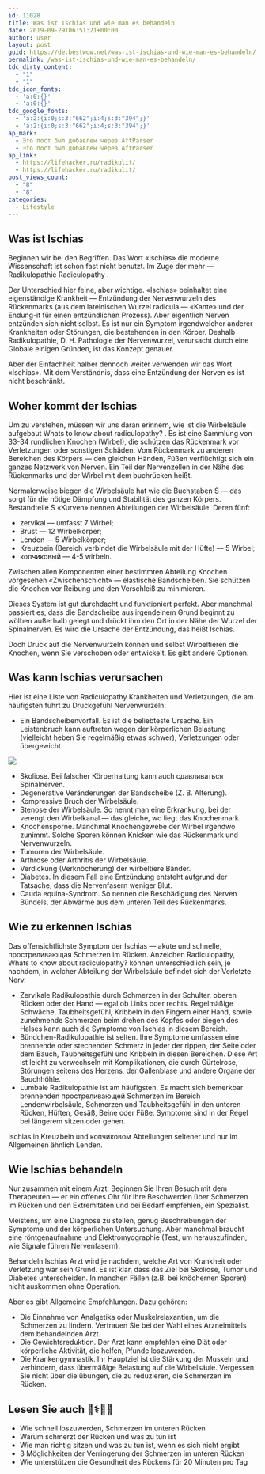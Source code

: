 ```yaml
---
id: 11028
title: Was ist Ischias und wie man es behandeln
date: 2019-09-29T06:51:21+00:00
author: user
layout: post
guid: https://de.bestwow.net/was-ist-ischias-und-wie-man-es-behandeln/
permalink: /was-ist-ischias-und-wie-man-es-behandeln/
tdc_dirty_content:
  - "1"
  - "1"
tdc_icon_fonts:
  - 'a:0:{}'
  - 'a:0:{}'
tdc_google_fonts:
  - 'a:2:{i:0;s:3:"662";i:4;s:3:"394";}'
  - 'a:2:{i:0;s:3:"662";i:4;s:3:"394";}'
ap_mark:
  - Это пост был добавлен через AftParser
  - Это пост был добавлен через AftParser
ap_link:
  - https://lifehacker.ru/radikulit/
  - https://lifehacker.ru/radikulit/
post_views_count:
  - "8"
  - "8"
categories:
  - Lifestyle
---
```

## Was ist Ischias

Beginnen wir bei den Begriffen. Das Wort «Ischias» die moderne Wissenschaft ist schon fast nicht benutzt. Im Zuge der mehr — Radikulopathie <span><span> Radiculopathy </span> </span>.

Der Unterschied hier feine, aber wichtige. «Ischias» beinhaltet eine eigenständige Krankheit — Entzündung der Nervenwurzeln des Rückenmarks (aus dem lateinischen Wurzel radicula — «Kante» und der Endung-it für einen entzündlichen Prozess). Aber eigentlich Nerven entzünden sich nicht selbst. Es ist nur ein Symptom irgendwelcher anderer Krankheiten oder Störungen, die bestehenden in den Körper. Deshalb Radikulopathie, D. H. Pathologie der Nervenwurzel, verursacht durch eine Globale einigen Gründen, ist das Konzept genauer.

Aber der Einfachheit halber dennoch weiter verwenden wir das Wort «Ischias». Mit dem Verständnis, dass eine Entzündung der Nerven es ist nicht beschränkt.

## Woher kommt der Ischias

Um zu verstehen, müssen wir uns daran erinnern, wie ist die Wirbelsäule aufgebaut <span><span> Whats to know about radiculopathy? </span> </span>. Es ist eine Sammlung von 33-34 rundlichen Knochen (Wirbel), die schützen das Rückenmark vor Verletzungen oder sonstigen Schäden. Vom Rückenmark zu anderen Bereichen des Körpers — den gleichen Händen, Füßen verflüchtigt sich ein ganzes Netzwerk von Nerven. Ein Teil der Nervenzellen in der Nähe des Rückenmarks und der Wirbel mit dem buchrücken heißt.

Normalerweise biegen die Wirbelsäule hat wie die Buchstaben S — das sorgt für die nötige Dämpfung und Stabilität des ganzen Körpers. Bestandteile S «Kurven» nennen Abteilungen der Wirbelsäule. Deren fünf:

  * zervikal — umfasst 7 Wirbel;
  * Brust — 12 Wirbelkörper;
  * Lenden — 5 Wirbelkörper;
  * Kreuzbein (Bereich verbindet die Wirbelsäule mit der Hüfte) — 5 Wirbel;
  * копчиковый — 4-5 wirbeln.

Zwischen allen Komponenten einer bestimmten Abteilung Knochen vorgesehen «Zwischenschicht» — elastische Bandscheiben. Sie schützen die Knochen vor Reibung und den Verschleiß zu minimieren.

Dieses System ist gut durchdacht und funktioniert perfekt. Aber manchmal passiert es, dass die Bandscheibe aus irgendeinem Grund beginnt zu wölben außerhalb gelegt und drückt ihm den Ort in der Nähe der Wurzel der Spinalnerven. Es wird die Ursache der Entzündung, das heißt Ischias.

Doch Druck auf die Nervenwurzeln können und selbst Wirbeltieren die Knochen, wenn Sie verschoben oder entwickelt. Es gibt andere Optionen.

## Was kann Ischias verursachen

Hier ist eine Liste von <span><span> Radiculopathy </span> </span> Krankheiten und Verletzungen, die am häufigsten führt zu Druckgefühl Nervenwurzeln:

  * Ein Bandscheibenvorfall. Es ist die beliebteste Ursache. Ein Leistenbruch kann auftreten wegen der körperlichen Belastung (vielleicht heben Sie regelmäßig etwas schwer), Verletzungen oder übergewicht.

![](https://de.bestwow.net/wp-content/uploads/2019/09/chto-takoe-radikulit-i-kak-ego-lechit-1.jpg) 

  * Skoliose. Bei falscher Körperhaltung kann auch сдавливаться Spinalnerven.
  * Degenerative Veränderungen der Bandscheibe (Z. B. Alterung).
  * Kompressive Bruch der Wirbelsäule.
  * Stenose der Wirbelsäule. So nennt man eine Erkrankung, bei der verengt den Wirbelkanal — das gleiche, wo liegt das Knochenmark.
  * Knochensporne. Manchmal Knochengewebe der Wirbel irgendwo zunimmt. Solche Sporen können Knicken wie das Rückenmark und Nervenwurzeln.
  * Tumoren der Wirbelsäule.
  * Arthrose oder Arthritis der Wirbelsäule.
  * Verdickung (Verknöcherung) der wirbeltiere Bänder.
  * Diabetes. In diesem Fall eine Entzündung entsteht aufgrund der Tatsache, dass die Nervenfasern weniger Blut.
  * Cauda equina-Syndrom. So nennen die Beschädigung des Nerven Bündels, der Abwärme aus dem unteren Teil des Rückenmarks.

## Wie zu erkennen Ischias

Das offensichtlichste Symptom der Ischias — akute und schnelle, простреливающая Schmerzen im Rücken. Anzeichen <span><span> Radiculopathy, Whats to know about radiculopathy? </span> </span> können unterschiedlich sein, je nachdem, in welcher Abteilung der Wirbelsäule befindet sich der Verletzte Nerv.

  * Zervikale Radikulopathie durch Schmerzen in der Schulter, oberen Rücken oder der Hand — egal ob Links oder rechts. Regelmäßige Schwäche, Taubheitsgefühl, Kribbeln in den Fingern einer Hand, sowie zunehmende Schmerzen beim drehen des Kopfes oder biegen des Halses kann auch die Symptome von Ischias in diesem Bereich.
  * Bündchen-Radikulopathie ist selten. Ihre Symptome umfassen eine brennende oder stechenden Schmerz in jeder der rippen, der Seite oder dem Bauch, Taubheitsgefühl und Kribbeln in diesen Bereichen. Diese Art ist leicht zu verwechseln mit Komplikationen, die durch Gürtelrose, Störungen seitens des Herzens, der Gallenblase und andere Organe der Bauchhöhle.
  * Lumbale Radikulopathie ist am häufigsten. Es macht sich bemerkbar brennenden простреливающей Schmerzen im Bereich Lendenwirbelsäule, Schmerzen und Taubheitsgefühl in den unteren Rücken, Hüften, Gesäß, Beine oder Füße. Symptome sind in der Regel bei längerem sitzen oder gehen.

Ischias in Kreuzbein und копчиковом Abteilungen seltener und nur im Allgemeinen ähnlich Lenden.

## Wie Ischias behandeln

Nur zusammen mit einem Arzt. Beginnen Sie Ihren Besuch mit dem Therapeuten — er ein offenes Ohr für Ihre Beschwerden über Schmerzen im Rücken und den Extremitäten und bei Bedarf empfehlen, ein Spezialist.

Meistens, um eine Diagnose zu stellen, genug Beschreibungen der Symptome und der körperlichen Untersuchung. Aber manchmal braucht eine röntgenaufnahme und Elektromyographie (Test, um herauszufinden, wie Signale führen Nervenfasern).

Behandeln Ischias Arzt wird je nachdem, welche Art von Krankheit oder Verletzung war sein Grund. Es ist klar, dass das Ziel bei Skoliose, Tumor und Diabetes unterscheiden. In manchen Fällen (z.B. bei knöchernen Sporen) nicht auskommen ohne Operation.

Aber es gibt Allgemeine Empfehlungen. Dazu gehören:

  * Die Einnahme von Analgetika oder Muskelrelaxantien, um die Schmerzen zu lindern. Vertrauen Sie bei der Wahl eines Arzneimittels dem behandelnden Arzt.
  * Die Gewichtsreduktion. Der Arzt kann empfehlen eine Diät oder körperliche Aktivität, die helfen, Pfunde loszuwerden.
  * Die Krankengymnastik. Ihr Hauptziel ist die Stärkung der Muskeln und verhindern, dass übermäßige Belastung auf die Wirbelsäule. Vergessen Sie nicht über die übungen, die zu reduzieren, die Schmerzen im Rücken.

<div>
  <h2 class="read-also__title">
    <span>Lesen Sie auch</span> <span>👨⚕️💉💊 </span>
  </h2>
  
  <ul class="read-also__list">
    <li>
      Wie schnell loszuwerden, Schmerzen im unteren Rücken
    </li>
    <li>
      Warum schmerzt der Rücken und was zu tun ist
    </li>
    <li>
      Wie man richtig sitzen und was zu tun ist, wenn es sich nicht ergibt
    </li>
    <li>
      3 Möglichkeiten der Verringerung der Schmerzen im unteren Rücken
    </li>
    <li>
      Wie unterstützen die Gesundheit des Rückens für 20 Minuten pro Tag
    </li>
  </ul>
</div>